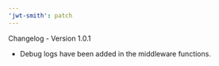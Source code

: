 ```yaml
---
'jwt-smith': patch
---
```


Changelog - Version 1.0.1

- Debug logs have been added in the middleware functions.
